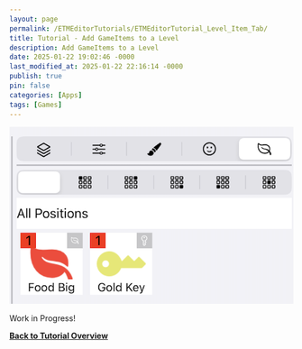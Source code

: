 ```yaml
---
layout: page
permalink: /ETMEditorTutorials/ETMEditorTutorial_Level_Item_Tab/
title: Tutorial - Add GameItems to a Level
description: Add GameItems to a Level
date: 2025-01-22 19:02:46 -0000
last_modified_at: 2025-01-22 22:16:14 -0000
publish: true
pin: false
categories: [Apps]
tags: [Games]
---
```


![Detail Items](/assets/ETMEditor/DetailItems.png)


Work in Progress!

**[Back to Tutorial Overview](/ETMEditorTutorials/ETMEditorTutorials)**
